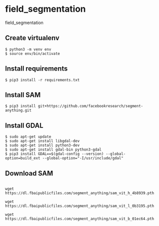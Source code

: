 # field_segmentation
field_segmentation

## Create virtualenv

```shell
$ python3 -m venv env
$ source env/bin/activate
```

## Install requirements

```shell
$ pip3 install -r requirements.txt
```

## Install SAM

```shell
$ pip3 install git+https://github.com/facebookresearch/segment-anything.git
```

## Install GDAL

```shell
$ sudo apt-get update
$ sudo apt-get install libgdal-dev
$ sudo apt-get install python3-dev
$ sudo apt-get install gdal-bin python3-gdal
$ pip3 install GDAL==$(gdal-config --version) --global-option=build_ext --global-option="-I/usr/include/gdal"
```

## Download SAM

```shell

wget https://dl.fbaipublicfiles.com/segment_anything/sam_vit_h_4b8939.pth

wget https://dl.fbaipublicfiles.com/segment_anything/sam_vit_l_0b3195.pth

wget https://dl.fbaipublicfiles.com/segment_anything/sam_vit_b_01ec64.pth
```